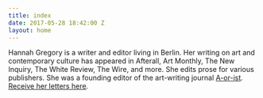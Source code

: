 ```yaml
---
title: index
date: 2017-05-28 18:42:00 Z
layout: home
---
```


Hannah Gregory is a writer and editor living in Berlin. Her writing on art and contemporary culture has appeared in Afterall, Art Monthly, The New Inquiry, 
The White Review, The Wire, and more. She edits prose for various publishers. She was a founding editor of the art-writing journal [A-or-ist](http://cargocollective.com/aorist/No-2). <a href="http://tinyletter.com/hnnh_g">Receive her letters here</a>.